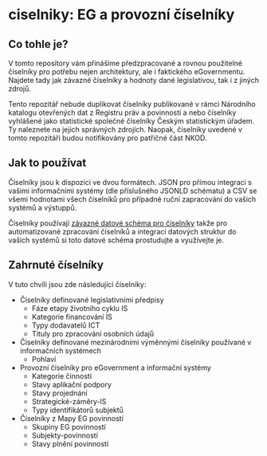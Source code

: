 # ciselniky: EG a provozní číselníky
## Co tohle je?
V tomto repository vám přinášíme předzpracované a rovnou použitelné číselníky pro potřebu nejen architektury, ale i faktického eGovernmentu.  Najdete tady jak závazné číselníky a hodnoty dané legislativou, tak i z jiných zdrojů.

Tento repozitář nebude duplikovat číselníky publikované v rámci Národního katalogu otevřených dat z Registru práv a povinností a nebo číselníky vyhlášené jako statistické společné číselníky Českým statistickým úřadem. Ty naleznete na jejich správných zdrojích. Naopak, číselníky uvedené v tomto repozitáři budou notifikovány pro patřičné část NKOD.

## Jak to používat
Číselníky jsou k dispozici ve dvou formátech. JSON pro přímou integraci s vašimi informačními systémy (dle příslušného JSONLD schématu) a CSV se všemi hodnotami všech číselníků pro případné ruční zapracování do vašich systémů a výstuppů.

Číselníky používají [závazné datové schéma pro číselníky](https://ofn.gov.cz/%C4%8D%C3%ADseln%C3%ADky/) takže pro automatizované zpracování číselníků a integraci datových struktur do vašich systémů si toto datové schéma prostudujte a využívejte je.
## Zahrnuté číselníky
V tuto chvíli jsou zde následující číselníky:

- Číselníky definované legislativními předpisy
    - Fáze etapy životního cyklu IS
    - Kategorie financování IS
    - Typy dodavatelů ICT
    - Tituly pro zpracování osobních údajů 
- Číselníky definované mezinárodními výměnnými číselníky používané v informačních systémech
    - Pohlaví
- Provozní číselníky pro eGovernment a informační systémy
    - Kategorie činností
    - Stavy aplikační podpory
    - Stavy projednání
    - Strategické-záměry-IS
    - Typy identifikátorů subjektů
- Číselníky z Mapy EG povinností
    - Skupiny EG povinností
    - Subjekty-povinností
    - Stavy plnění povinností






